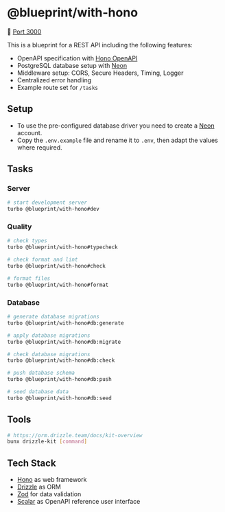 # @blueprint/with-hono

:electric_plug: [Port 3000](http://localhost:3000)

This is a blueprint for a REST API including the following features:

- OpenAPI specification with [Hono OpenAPI](https://github.com/rhinobase/hono-openapi)
- PostgreSQL database setup with [Neon](https://neon.tech)
- Middleware setup: CORS, Secure Headers, Timing, Logger
- Centralized error handling
- Example route set for `/tasks`

## Setup

- To use the pre-configured database driver you need to create a [Neon](https://neon.tech) account.
- Copy the `.env.example` file and rename it to `.env`, then adapt the values where required.

## Tasks

### Server

```sh
# start development server
turbo @blueprint/with-hono#dev
```

### Quality

```sh
# check types
turbo @blueprint/with-hono#typecheck

# check format and lint
turbo @blueprint/with-hono#check

# format files
turbo @blueprint/with-hono#format
```

### Database

```sh
# generate database migrations
turbo @blueprint/with-hono#db:generate

# apply database migrations
turbo @blueprint/with-hono#db:migrate

# check database migrations
turbo @blueprint/with-hono#db:check

# push database schema
turbo @blueprint/with-hono#db:push

# seed database data
turbo @blueprint/with-hono#db:seed
```

## Tools

```sh
# https://orm.drizzle.team/docs/kit-overview
bunx drizzle-kit [command]
```

## Tech Stack

- [Hono](https://hono.dev) as web framework
- [Drizzle](https://orm.drizzle.team/) as ORM
- [Zod](https://zod.dev) for data validation
- [Scalar](https://scalar.com) as OpenAPI reference user interface
